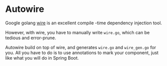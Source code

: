 # Autowire

Google golang [wire](https://github.com/google/wire) is an excellent compile
-time dependency injection tool.

However, with wire, you have to manually write `wire.go`, which can be
 tedious and error-prune.
 
Autowire build on top of wire, and generates `wire.go` and `wire_gen.go` for
you. All you have to do is to use annotations to mark your component, just
like what you will do in Spring Boot.